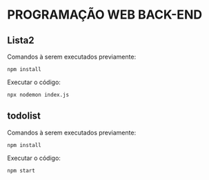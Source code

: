 # PROGRAMAÇÃO WEB BACK-END
## Lista2 

Comandos à serem executados previamente: 

``npm install``

Executar o código:

``npx nodemon index.js``

## todolist 

Comandos à serem executados previamente: 

``npm install``

Executar o código:

``npm start``
